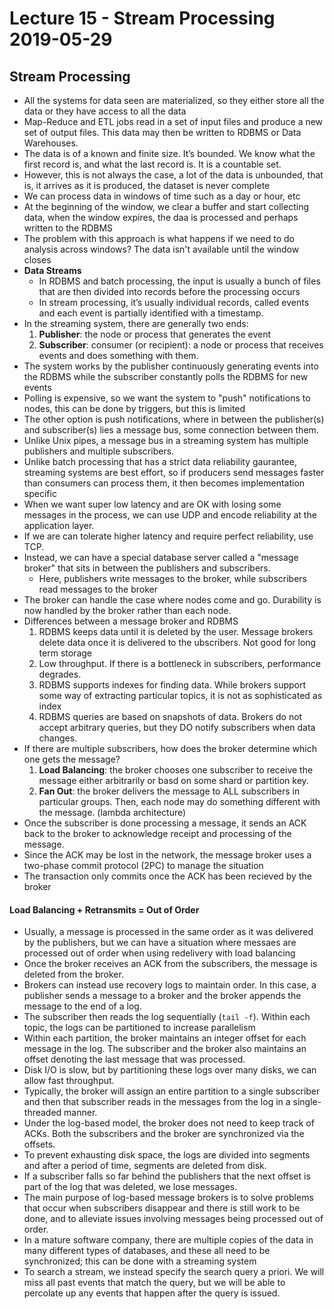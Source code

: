 # Lecture 15 - Stream Processing 2019-05-29

## Stream Processing

* All the systems for data seen are materialized, so they either store all the data or
    they have access to all the data
* Map-Reduce and ETL jobs read in a set of input files and produce a new set of output
    files. This data may then be written to RDBMS or Data Warehouses.
* The data is of a known and finite size. It’s bounded. We know what the first record
    is, and what the last record is. It is a countable set.
* However, this is not always the case, a lot of the data is unbounded, that is, it
    arrives as it is produced, the dataset is never complete
* We can process data in windows of time such as a day or hour, etc
* At the beginning of the window, we clear a buffer and start collecting data, when the
    window expires, the daa is processed and perhaps written to the RDBMS
* The problem with this approach is what happens if we need to do analysis across
    windows? The data isn't available until the window closes
* **Data Streams**
    * In RDBMS and batch processing, the input is usually a bunch of files that are then
        divided into records before the processing occurs
    * In stream processing, it’s usually individual records, called events and each
        event is partially identified with a timestamp.
* In the streaming system, there are generally two ends:
    1. **Publisher**: the node or process that generates the event
    2. **Subscriber**: consumer (or recipient): a node or process that receives events
        and does something with them.
* The system works by the publisher continuously generating events into the RDBMS while
    the subscriber constantly polls the RDBMS for new events
* Polling is expensive, so we want the system to "push" notifications to nodes, this can
    be done by triggers, but this is limited
* The other option is push notifications, where in between the publisher(s) and
    subscriber(s) lies a message bus, some connection between them.
* Unlike Unix pipes, a message bus in a streaming system has multiple publishers and
    multiple subscribers.
* Unlike batch processing that has a strict data reliability gaurantee, streaming systems
    are best effort, so if producers send messages faster than consumers can process
    them, it then becomes implementation specific
* When we want super low latency and are OK with losing some messages in the process, we
    can use UDP and encode reliability at the application layer.
* If we are can tolerate higher latency and require perfect reliability, use TCP.
* Instead, we can have a special database server called a "message broker" that sits in
    between the publishers and subscribers.
    * Here, publishers write messages to the broker, while subscribers read messages to
        the broker
* The broker can handle the case where nodes come and go. Durability is now handled by
    the broker rather than each node.
* Differences between a message broker and RDBMS
    1. RDBMS keeps data until it is deleted by the user. Message brokers delete data
        once it is delivered to the ubscribers. Not good for long term storage
    2. Low throughput. If there is a bottleneck in subscribers, performance degrades.
    3. RDBMS supports indexes for finding data. While brokers support some way of
        extracting particular topics, it is not as sophisticated as index
    4. RDBMS queries are based on snapshots of data. Brokers do not accept arbitrary
        queries, but they DO notify subscribers when data changes.
* If there are multiple subscribers, how does the broker determine which one gets the
    message?
    1. **Load Balancing**: the broker chooses one subscriber to receive the message
        either arbitrarily or basd on some shard or partition key.
    2. **Fan Out**: the broker delivers the message to ALL subscribers in particular
        groups. Then, each node may do something different with the message. (lambda
        architecture)
* Once the subscriber is done processing a message, it sends an ACK back to the broker
    to acknowledge receipt and processing of the message.
* Since the ACK may be lost in the network, the message broker uses a two-phase commit
    protocol (2PC) to manage the situation
* The transaction only commits once the ACK has been recieved by the broker

#### Load Balancing + Retransmits = Out of Order

* Usually, a message is processed in the same order as it was delivered by the
    publishers, but we can have a situation where messaes are processed out of order when
    using redelivery with load balancing
* Once the broker receives an ACK from the subscribers, the message is deleted from the
    broker.
* Brokers can instead use recovery logs to maintain order. In this case, a publisher
    sends a message to a broker and the broker appends the message to the end of a
    log.
* The subscriber then reads the log sequentially (`tail -f`). Within each topic, the logs
    can be partitioned to increase parallelism
* Within each partition, the broker maintains an integer offset for each message in the
    log. The subscriber and the broker also maintains an offset denoting the last message
    that was processed.
* Disk I/O is slow, but by partitioning these logs over many disks, we can allow fast
    throughput.
* Typically, the broker will assign an entire partition to a single subscriber and then
    that subscriber reads in the messages from the log in a single-threaded manner.
* Under the log-based model, the broker does not need to keep track of ACKs. Both the
    subscribers and the broker are synchronized via the offsets.
* To prevent exhausting disk space, the logs are divided into segments and after a period
    of time, segments are deleted from disk.
* If a subscriber falls so far behind the publishers that the next offset is part of the
    log that was deleted, we lose messages.
* The main purpose of log-based message brokers is to solve problems that occur when
    subscribers disappear and there is still work to be done, and to alleviate issues
    involving messages being processed out of order.
* In a mature software company, there are multiple copies of the data in many different
    types of databases, and these all need to be synchronized; this can be done with a
    streaming system
* To search a stream, we instead specify the search query a priori. We will miss all
    past events that match the query, but we will be able to percolate up any events that
    happen after the query is issued.
